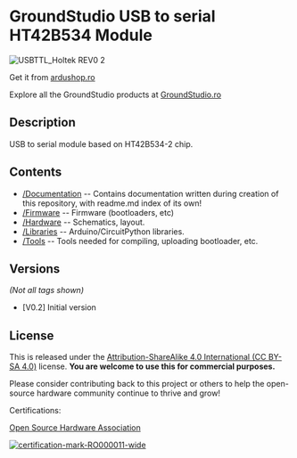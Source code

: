 GroundStudio USB to serial HT42B534 Module
====================================
![USBTTL_Holtek REV0 2](https://github.com/GroundStudio/GroundStudio_USB_to_serial_HT42B534_module/assets/77836107/38586e95-0f8a-48cb-99cb-b2191af715e5)

Get it from [ardushop.ro](https://ardushop.ro/ro/home/1725-usbttlht42b534-2.html)

Explore all the GroundStudio products at [GroundStudio.ro](https://groundstudio.ro/)

Description
-------------------
USB to serial module based on HT42B534-2 chip.

Contents
-------------------

* [/Documentation](https://github.com/GroundStudio/GroundStudio_USB_to_serial_HT42B534_module/tree/main/Documentation) -- Contains documentation written during creation of this repository, with readme.md index of its own!
* [/Firmware](https://github.com/GroundStudio/GroundStudio_USB_to_serial_HT42B534_module/tree/main/Firmware) -- Firmware (bootloaders, etc)
* [/Hardware](https://github.com/GroundStudio/GroundStudio_USB_to_serial_HT42B534_module/tree/main/Hardware) -- Schematics, layout.
* [/Libraries](https://github.com/GroundStudio/GroundStudio_USB_to_serial_HT42B534_module/tree/main/Libraries) -- Arduino/CircuitPython libraries. 
* [/Tools](https://github.com/GroundStudio/GroundStudio_USB_to_serial_HT42B534_module/tree/main) -- Tools needed for compiling, uploading bootloader, etc.

Versions
-------------------
*(Not all tags shown)*
* [V0.2] Initial version

License
-------------------

This is released under the [Attribution-ShareAlike 4.0 International (CC BY-SA 4.0)](https://creativecommons.org/licenses/by-sa/4.0/) license. 
**You are welcome to use this for commercial purposes.**

Please consider contributing back to this project or others to help the open-source hardware community continue to thrive and grow! 

Certifications:

[Open Source Hardware Association](https://certification.oshwa.org/ro000011.html)   
   
[![certification-mark-RO000011-wide](https://github.com/GroundStudio/GroundStudio_USB_to_serial_HT42B534_module/assets/77836107/de29bc34-41bc-455b-a31f-dff8a4fa2224)
](https://certification.oshwa.org/ro000011.html)

